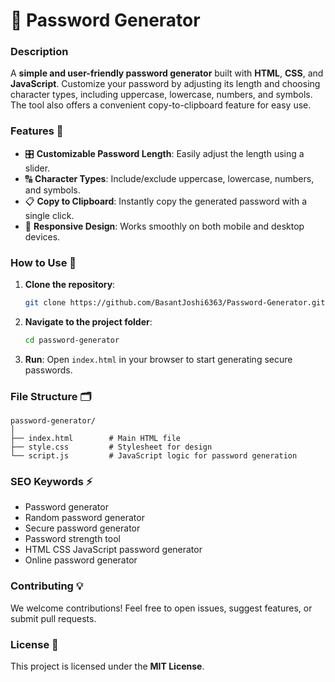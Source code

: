 
# 🔐 Password Generator

### Description
A **simple and user-friendly password generator** built with **HTML**, **CSS**, and **JavaScript**. Customize your password by adjusting its length and choosing character types, including uppercase, lowercase, numbers, and symbols. The tool also offers a convenient copy-to-clipboard feature for easy use.

### Features 🌟
- 🎛️ **Customizable Password Length**: Easily adjust the length using a slider.
- 🔠 **Character Types**: Include/exclude uppercase, lowercase, numbers, and symbols.
- 📋 **Copy to Clipboard**: Instantly copy the generated password with a single click.
- 📱 **Responsive Design**: Works smoothly on both mobile and desktop devices.

### How to Use 🚀
1. **Clone the repository**:
   ```bash
   git clone https://github.com/BasantJoshi6363/Password-Generator.git
   ```
2. **Navigate to the project folder**:
   ```bash
   cd password-generator
   ```
3. **Run**: Open `index.html` in your browser to start generating secure passwords.

### File Structure 🗂️
```
password-generator/
│
├── index.html        # Main HTML file
├── style.css         # Stylesheet for design
└── script.js         # JavaScript logic for password generation
```

### SEO Keywords ⚡
- Password generator
- Random password generator
- Secure password generator
- Password strength tool
- HTML CSS JavaScript password generator
- Online password generator

### Contributing 💡
We welcome contributions! Feel free to open issues, suggest features, or submit pull requests.

### License 📄
This project is licensed under the **MIT License**.
